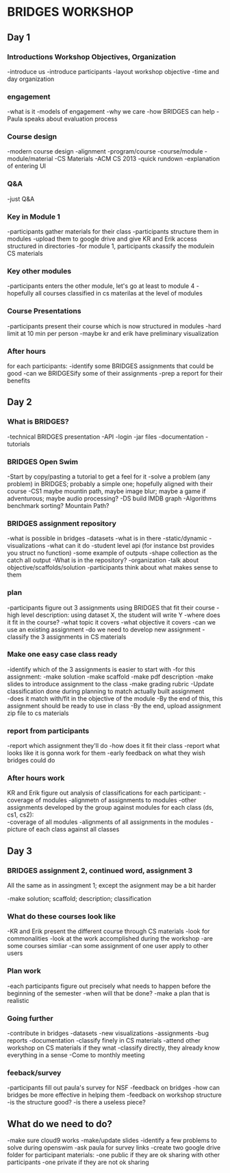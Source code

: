# BRIDGES WORKSHOP

## Day 1

### Introductions Workshop Objectives, Organization

-introduce us
-introduce participants
-layout workshop objective
-time and day organization

### engagement

-what is it
  -models of engagement
-why we care
-how BRIDGES can help
-Paula speaks about evaluation process

### Course design

-modern course design
-alignment
  -program/course
  -course/module
  -module/material
-CS Materials
  -ACM CS 2013
  -quick rundown
  -explanation of entering UI

### Q&A

-just Q&A

### Key in Module 1

-participants gather materials for their class 
-participants structure them in modules
  -upload them to google drive and give KR and Erik access structured in directories 
-for module 1, participants ckassify the modulein CS materials

### Key other modules

-participants enters the other module, let's go at least to module 4
-hopefully all courses classified in cs materilas at the level of modules

### Course Presentations

-participants present their course which is now structured in modules
-hard limit at 10 min per person
-maybe kr and erik have preliminary visualization

### After hours
for each participants:
  -identify some BRIDGES assignments that could be good
  -can we BRIDGESify some of their assignments
  -prep a report for their benefits


## Day 2

### What is BRIDGES?

-technical BRIDGES presentation
-API
-login
-jar files
-documentation
-tutorials

### BRIDGES Open Swim

-Start by copy/pasting a tutorial to get a feel for it
-solve a problem (any problem) in BRIDGES; probably a simple one; hopefully aligned with their course
  -CS1 maybe mountin path, maybe image blur; maybe a game if adventurous; maybe audio processing?
  -DS build IMDB graph
  -Algorithms benchmark sorting? Mountain Path?

### BRIDGES assignment repository

-what is possible in bridges
  -datasets
    -what is in there
    -static/dynamic
  -visualizations
    -what can it do
    -student level api (for instance bst provides you struct no function)
    -some example of outputs
      -shape collection as the catch all output
-What is in the repository?
  -organization
  -talk about objective/scaffolds/solution
-participants think about what makes sense to them

### plan

-participants figure out 3 assignments using BRIDGES that fit their course
-high level description: using dataset X, the student will write Y
-where does it fit in the course?
  -what topic it covers
  -what objective it covers
-can we use an existing assignment
-do we need to develop new assignment
-classify the 3 assignments in CS materials

### Make one easy case class ready
-identify which of the 3 assignments is easier to start with
-for this assignment:
  -make solution
  -make scaffold
  -make pdf description
  -make slides to introduce assignment to the class
  -make grading rubric
-Update classification done during planning to match actually built assignment  
  -does it match with/fit in the objective of the module 
-By the end of this, this assignment should be ready to use in class
-By the end, upload assignment zip file to cs materials

### report from participants

-report which assignment they'll do
  -how does it fit their class
-report what looks like it is gonna work for them
-early feedback on what they wish bridges could do

### After hours work

KR and Erik figure out analysis of classifications
for each participant:
  -coverage of modules
  -alignmetn of assignments to modules
  -other assignments developed by the group against modules
for each class (ds, cs1, cs2):  
  -coverage of all modules
  -alignments of all assignments in the modules
  -picture of each class against all classes

## Day 3

### BRIDGES assignment 2, continued word, assignment 3

All the same as in assingment 1; except the asignment may be a bit harder

-make solution; scaffold; description; classification

### What do these courses look like

-KR and Erik present the different course through CS materials
  -look for commonalities
  -look at the work accomplished during the workshop
  -are some courses simliar
  -can some assignment of one user apply to other users

### Plan work

-each participants figure out precisely what needs to happen before the beginning of the semester
-when will that be done?
-make a plan that is realistic

### Going further

-contribute in bridges
  -datasets
  -new visualizations
  -assignments
  -bug reports
  -documentation
-classify finely in CS materials
  -attend other workshop on CS materials if they wnat
  -classify directly, they already know everything in a sense
-Come to monthly meeting


### feeback/survey

-participants fill out paula's survey for NSF
-feedback on bridges
  -how can bridges be more effective in helping them
-feedback on workshop structure
  -is the structure good?
  -is there a useless piece?
   
## What do we need to do?
-make sure cloud9 works
-make/update slides
-identify a few problems to solve during openswim
-ask paula for survey links
-create two google drive folder for participant materials:
  -one public if they are ok sharing with other participants
  -one private if they are not ok sharing
  